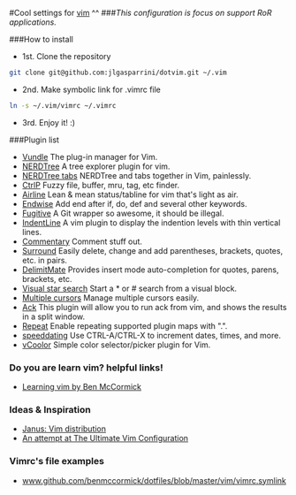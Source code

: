 #Cool settings for [vim](www.vim.org) ^^
###*This configuration is focus on support RoR applications.*

###How to install
* 1st. Clone the repository
```zsh
git clone git@github.com:jlgasparrini/dotvim.git ~/.vim
```

* 2nd. Make symbolic link for .vimrc file
```zsh
ln -s ~/.vim/vimrc ~/.vimrc
```

* 3rd. Enjoy it! :)

###Plugin list

- [Vundle](github.com/gmarik/Vundle.vim) The plug-in manager for Vim.
- [NERDTree](github.com/scrooloose/nerdtree) A tree explorer plugin for vim.
- [NERDTree tabs](github.com/jistr/vim-nerdtree-tabs) NERDTree and tabs together in Vim, painlessly.
- [CtrlP](github.com/kien/ctrlp.vim) Fuzzy file, buffer, mru, tag, etc finder.
- [Airline](github.com/bling/vim-airline) Lean & mean status/tabline for vim that's light as air.
- [Endwise](github.com/tpope/vim-endwise) Add end after if, do, def and several other keywords.
- [Fugitive](github.com/tpope/vim-fugitive) A Git wrapper so awesome, it should be illegal.
- [IndentLine](github.com/Yggdroot/indentLine) A vim plugin to display the indention levels with thin vertical lines.
- [Commentary](github.com/tpope/vim-commentary) Comment stuff out.
- [Surround](github.com/tpope/vim-surround) Easily delete, change and add parentheses, brackets, quotes, etc. in pairs.
- [DelimitMate](github.com/Raimondi/delimitMate) Provides insert mode auto-completion for quotes, parens, brackets, etc.
- [Visual star search](github.com/bronson/vim-visual-star-search) Start a * or # search from a visual block.
- [Multiple cursors](github.com/terryma/vim-multiple-cursors) Manage multiple cursors easily.
- [Ack](github.com/mileszs/ack.vim) This plugin will allow you to run ack from vim, and shows the results in a split window.
- [Repeat](github.com/tpope/vim-repeat) Enable repeating supported plugin maps with ".".
- [speeddating](github.com/tpope/vim-speeddating) Use CTRL-A/CTRL-X to increment dates, times, and more.
- [vCoolor](github.com/tpope/KabbAmine/vCoolor) Simple color selector/picker plugin for Vim.

### Do you are learn vim? helpful links!

- [Learning vim by Ben McCormick](benmccormick.org/learning-vim-in-2014/)

### Ideas & Inspiration

- [Janus: Vim distribution](github.com/carlhuda/janus)
- [An attempt at The Ultimate Vim Configuration](github.com/kensodev)

### Vimrc's file examples

- www.github.com/benmccormick/dotfiles/blob/master/vim/vimrc.symlink
